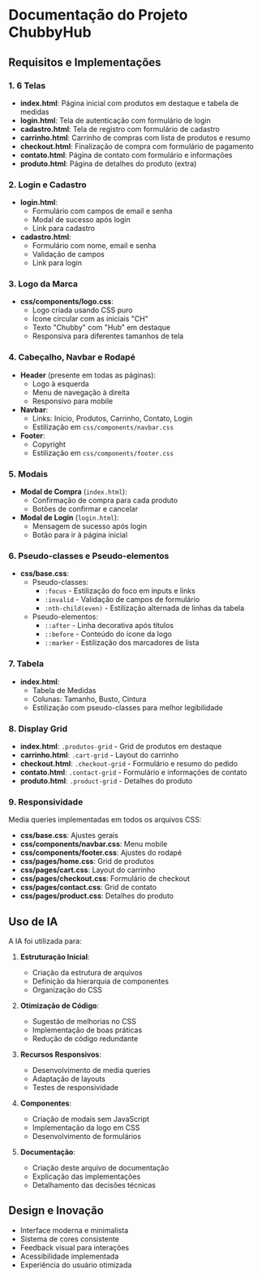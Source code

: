 # Documentação do Projeto ChubbyHub

## Requisitos e Implementações

### 1. 6 Telas
- **index.html**: Página inicial com produtos em destaque e tabela de medidas
- **login.html**: Tela de autenticação com formulário de login
- **cadastro.html**: Tela de registro com formulário de cadastro
- **carrinho.html**: Carrinho de compras com lista de produtos e resumo
- **checkout.html**: Finalização de compra com formulário de pagamento
- **contato.html**: Página de contato com formulário e informações
- **produto.html**: Página de detalhes do produto (extra)

### 2. Login e Cadastro
- **login.html**: 
  - Formulário com campos de email e senha
  - Modal de sucesso após login
  - Link para cadastro
- **cadastro.html**:
  - Formulário com nome, email e senha
  - Validação de campos
  - Link para login

### 3. Logo da Marca
- **css/components/logo.css**:
  - Logo criada usando CSS puro
  - Ícone circular com as iniciais "CH"
  - Texto "Chubby" com "Hub" em destaque
  - Responsiva para diferentes tamanhos de tela

### 4. Cabeçalho, Navbar e Rodapé
- **Header** (presente em todas as páginas):
  - Logo à esquerda
  - Menu de navegação à direita
  - Responsivo para mobile
- **Navbar**:
  - Links: Início, Produtos, Carrinho, Contato, Login
  - Estilização em `css/components/navbar.css`
- **Footer**:
  - Copyright
  - Estilização em `css/components/footer.css`

### 5. Modais
- **Modal de Compra** (`index.html`):
  - Confirmação de compra para cada produto
  - Botões de confirmar e cancelar
- **Modal de Login** (`login.html`):
  - Mensagem de sucesso após login
  - Botão para ir à página inicial

### 6. Pseudo-classes e Pseudo-elementos
- **css/base.css**:
  - Pseudo-classes:
    - `:focus` - Estilização do foco em inputs e links
    - `:invalid` - Validação de campos de formulário
    - `:nth-child(even)` - Estilização alternada de linhas da tabela
  - Pseudo-elementos:
    - `::after` - Linha decorativa após títulos
    - `::before` - Conteúdo do ícone da logo
    - `::marker` - Estilização dos marcadores de lista

### 7. Tabela
- **index.html**:
  - Tabela de Medidas
  - Colunas: Tamanho, Busto, Cintura
  - Estilização com pseudo-classes para melhor legibilidade

### 8. Display Grid
- **index.html**: `.produtos-grid` - Grid de produtos em destaque
- **carrinho.html**: `.cart-grid` - Layout do carrinho
- **checkout.html**: `.checkout-grid` - Formulário e resumo do pedido
- **contato.html**: `.contact-grid` - Formulário e informações de contato
- **produto.html**: `.product-grid` - Detalhes do produto

### 9. Responsividade
Media queries implementadas em todos os arquivos CSS:
- **css/base.css**: Ajustes gerais
- **css/components/navbar.css**: Menu mobile
- **css/components/footer.css**: Ajustes do rodapé
- **css/pages/home.css**: Grid de produtos
- **css/pages/cart.css**: Layout do carrinho
- **css/pages/checkout.css**: Formulário de checkout
- **css/pages/contact.css**: Grid de contato
- **css/pages/product.css**: Detalhes do produto

## Uso de IA
A IA foi utilizada para:
1. **Estruturação Inicial**:
   - Criação da estrutura de arquivos
   - Definição da hierarquia de componentes
   - Organização do CSS

2. **Otimização de Código**:
   - Sugestão de melhorias no CSS
   - Implementação de boas práticas
   - Redução de código redundante

3. **Recursos Responsivos**:
   - Desenvolvimento de media queries
   - Adaptação de layouts
   - Testes de responsividade

4. **Componentes**:
   - Criação de modais sem JavaScript
   - Implementação da logo em CSS
   - Desenvolvimento de formulários

5. **Documentação**:
   - Criação deste arquivo de documentação
   - Explicação das implementações
   - Detalhamento das decisões técnicas

## Design e Inovação
- Interface moderna e minimalista
- Sistema de cores consistente
- Feedback visual para interações
- Acessibilidade implementada
- Experiência do usuário otimizada 